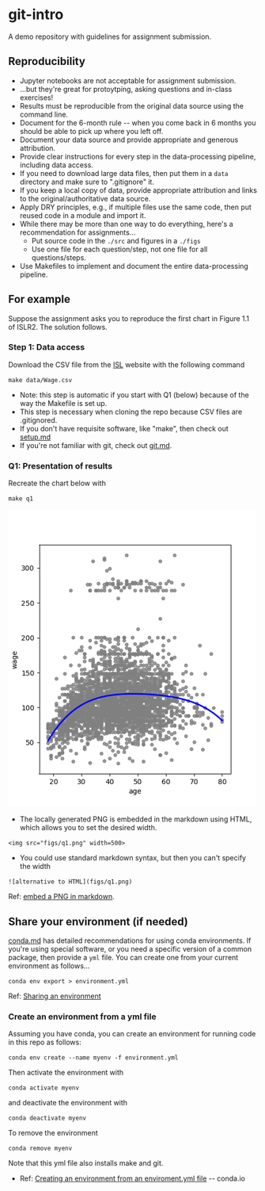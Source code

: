 
# git-intro

A demo repository with guidelines for assignment submission.

## Reproducibility

* Jupyter notebooks are not acceptable for assignment submission.
* ...but they're great for protoytping, asking questions and in-class exercises!
* Results must be reproducible from the original data source using the command line.
* Document for the 6-month rule -- when you come back in 6 months you should be able to pick up where you left off.
* Document your data source and provide appropriate and generous attribution.
* Provide clear instructions for every step in the data-processing pipeline, including data access.
* If you need to download large data files, then put them in a `data` directory and make sure to ".gitignore" it.
* If you keep a local copy of data, provide appropriate attribution and links to the original/authoritative data source.
* Apply DRY principles, e.g., if multiple files use the same code, then put reused code in a module and import it.
* While there may be more than one way to do everything, here's a recommendation for assignments...
  * Put source code in the `./src` and figures in a `./figs`
  * Use one file for each question/step, not one file for all questions/steps.
* Use Makefiles to implement and document the entire data-processing pipeline.

## For example

Suppose the assignment asks you to reproduce the first chart in Figure 1.1 of ISLR2. The solution follows.

### Step 1: Data access

Download the CSV file from the [ISL](http://statlearning.com) website with the following command
```
make data/Wage.csv
```

* Note: this step is automatic if you start with Q1 (below) because of the way the Makefile is set up.
* This step is necessary when cloning the repo because CSV files are .gitignored.
* If you don't have requisite software, like "make", then check out [setup.md](setup.md)
* If you're not familiar with git, check out [git.md](git.md).

### Q1: Presentation of results

Recreate the chart below with
```
make q1
```

<img src="figs/q1.png" width=500>

* The locally generated PNG is embedded in the markdown using HTML, which allows you to set the desired width.
```
<img src="figs/q1.png" width=500>
```
* You could use standard markdown syntax, but then you can't specify the width
```
![alternative to HTML](figs/q1.png)
```
Ref: [embed a PNG in markdown](https://docs.github.com/en/get-started/writing-on-github/getting-started-with-writing-and-formatting-on-github/basic-writing-and-formatting-syntax#images).

## Share your environment (if needed)

[conda.md](conda.md) has detailed recommendations for using conda environments.
If you're using special software, or you need a specific version of a common package, then
provide a `yml` file.
You can create one from your current environment as follows...
```
conda env export > environment.yml
```
Ref: [Sharing an environment](https://conda.io/projects/conda/en/latest/user-guide/tasks/manage-environments.html#sharing-an-environment)

### Create an environment from a yml file

Assuming you have conda, you can create an environment for running code in this repo as follows:
```
conda env create --name myenv -f environment.yml
```
Then activate the environment with
```
conda activate myenv
```
and deactivate the environment with
```
conda deactivate myenv
```
To remove the environment
```
conda remove myenv
```
Note that this yml file also installs make and git.

* Ref: [Creating an environment from an enviroment.yml file](https://conda.io/projects/conda/en/latest/user-guide/tasks/manage-environments.html#creating-an-environment-from-an-environment-yml-file) -- conda.io
